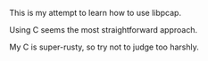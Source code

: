 This is my attempt to learn how to use libpcap.

Using C seems the most straightforward approach.

My C is super-rusty, so try not to judge too harshly.
